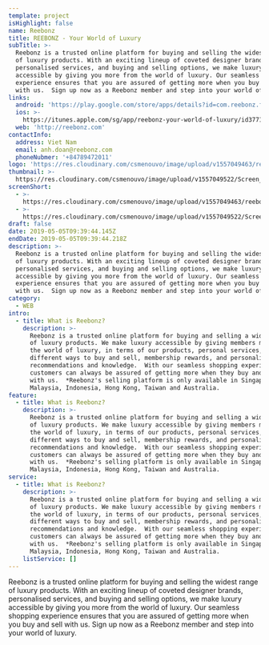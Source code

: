 ```yaml
---
template: project
isHighlight: false
name: Reebonz
title: REEBONZ - Your World of Luxury
subTitle: >-
  Reebonz is a trusted online platform for buying and selling the widest range
  of luxury products. With an exciting lineup of coveted designer brands,
  personalised services, and buying and selling options, we make luxury
  accessible by giving you more from the world of luxury. Our seamless shopping
  experience ensures that you are assured of getting more when you buy and sell
  with us.  Sign up now as a Reebonz member and step into your world of luxury.
links:
  android: 'https://play.google.com/store/apps/details?id=com.reebonz.fashion&hl=en'
  ios: >-
    https://itunes.apple.com/sg/app/reebonz-your-world-of-luxury/id377175827?mt=8
  web: 'http://reebonz.com'
contactInfo:
  address: Viet Nam
  email: anh.doan@reebonz.com
  phoneNubmer: '+84789472011'
logo: 'https://res.cloudinary.com/csmenouvo/image/upload/v1557049463/reebonzlogo.jpg'
thumbnail: >-
  https://res.cloudinary.com/csmenouvo/image/upload/v1557049522/Screen_Shot_2019-05-05_at_4.45.05_PM.png
screenShort:
  - >-
    https://res.cloudinary.com/csmenouvo/image/upload/v1557049463/reebonzlogo.jpg
  - >-
    https://res.cloudinary.com/csmenouvo/image/upload/v1557049522/Screen_Shot_2019-05-05_at_4.45.05_PM.png
draft: false
date: 2019-05-05T09:39:44.145Z
endDate: 2019-05-05T09:39:44.218Z
description: >-
  Reebonz is a trusted online platform for buying and selling the widest range
  of luxury products. With an exciting lineup of coveted designer brands,
  personalised services, and buying and selling options, we make luxury
  accessible by giving you more from the world of luxury. Our seamless shopping
  experience ensures that you are assured of getting more when you buy and sell
  with us.  Sign up now as a Reebonz member and step into your world of luxury.
category:
  - WEB
intro:
  - title: What is Reebonz?
    description: >-
      Reebonz is a trusted online platform for buying and selling a wide range
      of luxury products. We make luxury accessible by giving members more from
      the world of luxury, in terms of our products, personal services,
      different ways to buy and sell, membership rewards, and personalised
      recommendations and knowledge.  With our seamless shopping experience,
      customers can always be assured of getting more when they buy and sell*
      with us.  *Reebonz's selling platform is only available in Singapore,
      Malaysia, Indonesia, Hong Kong, Taiwan and Australia.
feature:
  - title: What is Reebonz?
    description: >-
      Reebonz is a trusted online platform for buying and selling a wide range
      of luxury products. We make luxury accessible by giving members more from
      the world of luxury, in terms of our products, personal services,
      different ways to buy and sell, membership rewards, and personalised
      recommendations and knowledge.  With our seamless shopping experience,
      customers can always be assured of getting more when they buy and sell*
      with us.  *Reebonz's selling platform is only available in Singapore,
      Malaysia, Indonesia, Hong Kong, Taiwan and Australia.
service:
  - title: What is Reebonz?
    description: >-
      Reebonz is a trusted online platform for buying and selling a wide range
      of luxury products. We make luxury accessible by giving members more from
      the world of luxury, in terms of our products, personal services,
      different ways to buy and sell, membership rewards, and personalised
      recommendations and knowledge.  With our seamless shopping experience,
      customers can always be assured of getting more when they buy and sell*
      with us.  *Reebonz's selling platform is only available in Singapore,
      Malaysia, Indonesia, Hong Kong, Taiwan and Australia.
    listService: []
---
```

Reebonz is a trusted online platform for buying and selling the widest range of luxury products. With an exciting lineup of coveted designer brands, personalised services, and buying and selling options, we make luxury accessible by giving you more from the world of luxury. Our seamless shopping experience ensures that you are assured of getting more when you buy and sell with us.  Sign up now as a Reebonz member and step into your world of luxury.
